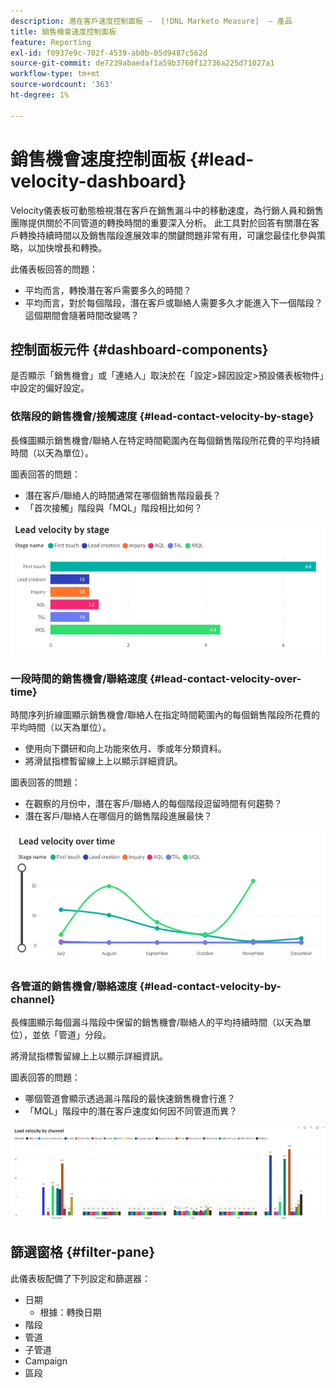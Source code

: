 ```yaml
---
description: 潛在客戶速度控制面板 —  [!DNL Marketo Measure]  — 產品
title: 銷售機會速度控制面板
feature: Reporting
exl-id: f0937e9c-702f-4539-ab0b-05d9487c562d
source-git-commit: de7239abaedaf1a59b3760f12736a225d71027a1
workflow-type: tm+mt
source-wordcount: '363'
ht-degree: 1%

---
```


# 銷售機會速度控制面板 {#lead-velocity-dashboard}

Velocity儀表板可動態檢視潛在客戶在銷售漏斗中的移動速度，為行銷人員和銷售團隊提供關於不同管道的轉換時間的重要深入分析。 此工具對於回答有關潛在客戶轉換持續時間以及銷售階段進展效率的關鍵問題非常有用，可讓您最佳化參與策略，以加快增長和轉換。

此儀表板回答的問題：

* 平均而言，轉換潛在客戶需要多久的時間？
* 平均而言，對於每個階段，潛在客戶或聯絡人需要多久才能進入下一個階段？ 這個期間會隨著時間改變嗎？

## 控制面板元件 {#dashboard-components}

是否顯示「銷售機會」或「連絡人」取決於在「設定>歸因設定>預設儀表板物件」中設定的偏好設定。

### 依階段的銷售機會/接觸速度 {#lead-contact-velocity-by-stage}

長條圖顯示銷售機會/聯絡人在特定時間範圍內在每個銷售階段所花費的平均持續時間（以天為單位）。

圖表回答的問題：

* 潛在客戶/聯絡人的時間通常在哪個銷售階段最長？
* 「首次接觸」階段與「MQL」階段相比如何？

![](assets/lead-velocity-dashboard-1.png)

### 一段時間的銷售機會/聯絡速度 {#lead-contact-velocity-over-time}

時間序列折線圖顯示銷售機會/聯絡人在指定時間範圍內的每個銷售階段所花費的平均時間（以天為單位）。

* 使用向下鑽研和向上功能來依月、季或年分類資料。
* 將滑鼠指標暫留線上上以顯示詳細資訊。

圖表回答的問題：

* 在觀察的月份中，潛在客戶/聯絡人的每個階段逗留時間有何趨勢？
* 潛在客戶/聯絡人在哪個月的銷售階段進展最快？

![](assets/lead-velocity-dashboard-2.png)

### 各管道的銷售機會/聯絡速度 {#lead-contact-velocity-by-channel}

長條圖顯示每個漏斗階段中保留的銷售機會/聯絡人的平均持續時間（以天為單位），並依「管道」分段。

將滑鼠指標暫留線上上以顯示詳細資訊。

圖表回答的問題：

* 哪個管道會顯示透過漏斗階段的最快速銷售機會行進？
* 「MQL」階段中的潛在客戶速度如何因不同管道而異？

![](assets/lead-velocity-dashboard-3.png)

## 篩選窗格 {#filter-pane}

此儀表板配備了下列設定和篩選器：

* 日期
   * 根據：轉換日期
* 階段
* 管道
* 子管道
* Campaign
* 區段
